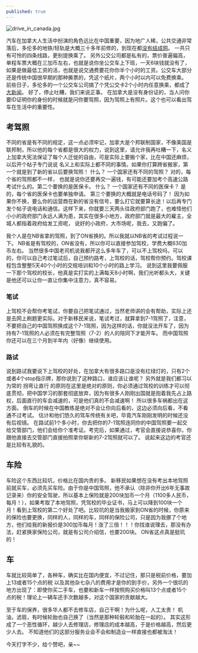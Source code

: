 ```yaml
---
published: true
---
```

![drive_in_canada.jpg]({{site.baseurl}}/images/drive_in_canada.jpg)

汽车在加拿大人生活中扮演的角色远比在中国重要，因为地广人稀，公共交通非常落后，多伦多的地铁/轻轨是大概三十多年前修的，到现在都[没有结成网](https://www.ttc.ca/Subway/interactive_map/interactive_map.jsp#)。 一共只有可怜的四条线路，更别提换乘了。 另外公交公司都是私有的，票价普遍偏高，单程车票大概在三加币左右，也就是说你坐公交车上下班，一天6块钱就没有了，如果是做最低工资的活，也就是说交通费要花你你半个小时的工资。公交车大部分还是传统中国很早期的那种撕票的，凭这个纸片，两个小时以内可以免费换乘。 前些日子，多伦多的一个公交车公司搞了个凭公交卡2个小时内任意换乘，都成了[大新闻](http://www.iask.ca/news/toronto/2017/11/460304.html)。 好了，停止吐糟，我们来说正事。 在加拿大是没有身份证的，当人问你要ID证明你的身份的时候就是问你要驾照，因为驾照上有照片。这个也可以看出驾车在生活中的重要性。

## 考驾照

不同的省是有不同的规定，这一点必须牢记，加拿大是个邦联制国家，不像美国是联邦制，所以他的每个省都是很大的权力，说到这里，请允许我再吐糟一下，名义上加拿大宪法保证了每个人迁徙的自由，可是实际上要搬个家，比在中国还麻烦，以后开个帖子专门说说 名义上和实际上都不同的事情。如果你打算跨省搬家，第一个就是到了新的省以后要换驾照！ 什么？ 一个国家还有不同的驾照？ 对的，每个省的驾照都不一样， 也就是说你还要再交一遍钱，有可能还要加考个高速公路考试什么的。第二个要换的是医保卡。 什么？ 一个国家还有不同的医保卡？ 是的，每个省的医保卡也要单独申请。 第三个要换的大概就是电话号码了！ 因为如果你不换，要么你的运营商在新的省没有信号，要么打它就要算长途！以后再专门发个帖子说电话和通信。这样下来，你就要三天两头往政府部门跑了，也难怪他们小小的政府部门永远人满为患，其实在很多小地方，政府部门就是最大的雇主，全城人都指着政府给发工资呢， 说好的小政府，大市场呢，我去，又跑偏了。 

我个人是在NB省拿的驾照，到了ON省换的。所以我就以NB省的考试过程说一下。
NB省是有驾校的，ON省没有，所以你可以直接参加驾校，学费大概630加币左右。 当然很多中国老司机说我都开这么多年车了，可以不上驾校吗，可以的，你可以自己考过笔试后，自己预约路考，上驾校的话，驾校帮你预约。驾校课程包含整整5天40个小时的交规培训和10个小时的路上学习。 说到这里我要佩服一下那个驾校的校长，他真是实打实的上满每天8小时啊，我们光听都头大，关键是他还可以让你一直让你集中注意力，真不容易。 

### 笔试

上驾校不会帮你考笔试，你要自己把笔试通过，当然老师讲的会有帮助，实际上还是去网上刷题更实际。对于新移民来说，笔试考过，就算拿到7-1驾照了，注意，不要把自己的中国驾照换成这个7-1驾照，因为这样的话，你就没法开车了，因为持有7-1驾照的人必须在有完整驾照（7-2）的人的陪同下才能开车。 而中国驾照你还可以在三个月到半年内（好像）继续使用。

### 路试

说到路试我要说下上驾校的好处，在加拿大有很多路口是没有红绿灯的，只有2个或者4个stop指示牌，那你说到了这种路口，谁应该让谁呢？ 另外就是我们都习以为常的 拐弯让直行 的原则在这里是绝对的原则，你必须通过驾校的训练才可以彻底贯彻，把中国学习的那套彻底放弃，因为有很多人刚刚出国就是抱着我先占上路权，后面直行的车会减速的，可是他们真的不会减速啊！ 所以很多车祸都出在这方面。 倒车的时候在中国教练是绝对不会让你向后看的，这边必须向后看，不看通不过考试。 估计和他们悠久的驾车传统有关吧，毕竟汽车刚刚发明的时候还没有后视镜。 在路试前1个多小时，你去把你的7-1驾照连同你的中国驾照要一起交给交管部门，他们会给你个准考证。考完后，如果通过，考官会直接说恭喜你，你跟他直接去交管部门直接拍照拿你崭新的7-2驾照就可以了。 说起来这边的考官还是比较有礼貌的。

## 车险

车险这个东西比较坑，价格比在国内贵的多。 新移民如果想在没有考出本地驾照前就买车，必须先买车险。由于你是中国驾照，他不承认（除非你开出6年无事故记录来）你的安全驾驶，所以基本上保险就是200块加币一个月（1100多人民币，每月！），如果考取了本地驾照，凭驾校的毕业证书，马上可以降到100块一个月！看到上驾校的第二个好处了吧。比较坑的是当我搬家到ON省的时候，你原来的保险也要更换，同样的人，同样的车，同样的保险公司，只是因为我挪了个地方，他们给我的新报价是300加币每月！涨了三倍！！！你找谁说理去，那没有办法，赶紧换家保险公司，就是有公司介绍信，也要200块。 ON省这点真是挺坑的！

## 车

车就比较简单了，各种车，确实比在国内便宜，不过记住，那只是税前价格，要加上13或者15个点的税 以及其他杂七杂八的费用才是你的到手价，另外一个很坑的地方出现了：即使你买二手车，也要和新车一样按照购买价格叫13个点或者15个点的税！理论上一辆车还手次数越多，对这个国家的贡献越大。

至于车的保养，很多华人都不去修车店，自己干啊！为什么呢，人工太贵！ 机油，滤扇，有时候轮胎也自己换了（当然是那种轮毂和轮胎在一起的）。 其实这形成了一个恶性循环，越少人去修理店，修理店的成本越高，于是价格越高，然后更少人去。 不知道他们的这部分服务业会不会和制造业一样直接也都被淘汰！

今天打字不少，给个赞吧，亲~~
